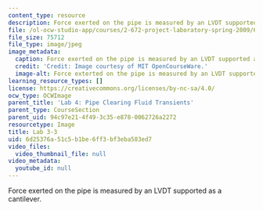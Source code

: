 ```yaml
---
content_type: resource
description: Force exerted on the pipe is measured by an LVDT supported as a cantilever.
file: /ol-ocw-studio-app/courses/2-672-project-laboratory-spring-2009/6d25376a51c5b1be6ff3bf3eba583ed7_lab3-3.jpg
file_size: 75712
file_type: image/jpeg
image_metadata:
  caption: Force exerted on the pipe is measured by an LVDT supported as a cantilever.
  credit: 'Credit: Image courtesy of MIT OpenCourseWare.'
  image-alt: Force exterted on the pipe is measured by an LVDT supported as a cantilever.
learning_resource_types: []
license: https://creativecommons.org/licenses/by-nc-sa/4.0/
ocw_type: OCWImage
parent_title: 'Lab 4: Pipe Clearing Fluid Transients'
parent_type: CourseSection
parent_uid: 94c97e21-4f49-3c35-e878-0062726a2272
resourcetype: Image
title: Lab 3-3
uid: 6d25376a-51c5-b1be-6ff3-bf3eba583ed7
video_files:
  video_thumbnail_file: null
video_metadata:
  youtube_id: null
---
```

Force exerted on the pipe is measured by an LVDT supported as a cantilever.